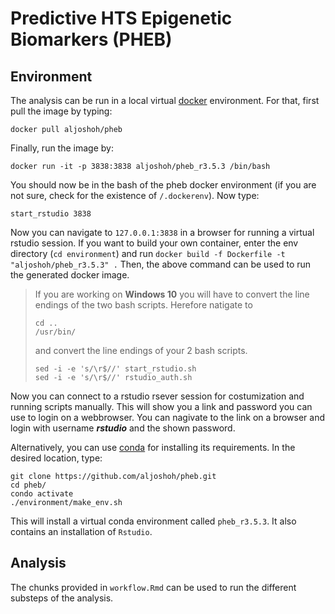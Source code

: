 # **P**redictive **H**TS **E**pigenetic **B**iomarkers (PHEB)

Environment
--- 
The analysis can be run in a local virtual [docker](https://docs.docker.com/) environment. For that, first pull the image by typing:
```
docker pull aljoshoh/pheb
```
Finally, run the image by:
```
docker run -it -p 3838:3838 aljoshoh/pheb_r3.5.3 /bin/bash
```
You should now be in the bash of the pheb docker environment (if you are not sure, check for the existence of `/.dockerenv`). Now type:
```
start_rstudio 3838
```
Now you can navigate to `127.0.0.1:3838` in a browser for running a virtual rstudio session. If you want to build your own container, enter the env directory (`cd environment`) and run `docker build -f Dockerfile -t "aljoshoh/pheb_r3.5.3" .` Then, the above command can be used to run the generated docker image.

>If you are working on **Windows 10** you will have to convert the line endings of the two bash scripts. Herefore natigate to 
>```
>cd ..
>/usr/bin/
>```  
>and convert the line endings of your 2 bash scripts. 
>```
>sed -i -e 's/\r$//' start_rstudio.sh
>sed -i -e 's/\r$//' rstudio_auth.sh
>```
 
Now you can connect to a rstudio rsever session for costumization and running scripts manually. This will show you a link and password you can use to login on a webbrowser. You can nagivate to the link on a browser and login with username ***rstudio*** and the shown password.


Alternatively, you can use [conda](https://docs.conda.io/en/latest/) for installing its requirements. In the desired location, type:
```
git clone https://github.com/aljoshoh/pheb.git
cd pheb/
condo activate
./environment/make_env.sh
``` 
This will install a virtual conda environment called `pheb_r3.5.3`. It also contains an installation of `Rstudio`.

Analysis
---
The chunks provided in `workflow.Rmd` can be used to run the different substeps of the analysis.

